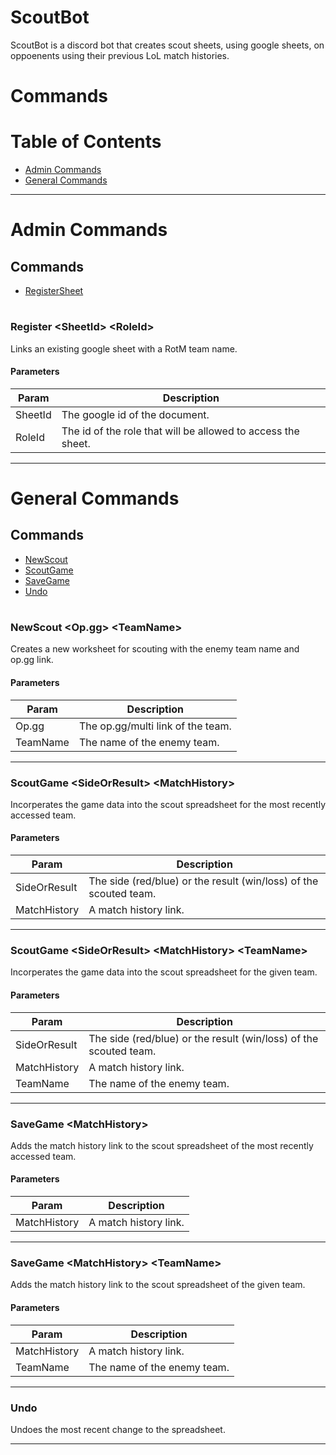 # ScoutBot

ScoutBot is a discord bot that creates scout sheets, using google sheets, on oppoenents using their previous LoL match histories.

# __Commands__

# Table of Contents

- [Admin Commands](#admin-commands)
- [General Commands](#general-commands)

---

# Admin Commands

## Commands

- [RegisterSheet](#Register-<SheetId\>-<RoleId\>)

#

### Register <SheetId\> <RoleId\>

Links an existing google sheet with a RotM team name.

#### Parameters

| Param    | Description                                                           |
| -------- | --------------------------------------------------------------------- |
| SheetId  | The google id of the document.                                        |
| RoleId   | The id of the role that will be allowed to access the sheet.          |

---

# General Commands

## Commands

- [NewScout](#NewScout-<Op.gg\>-<TeamName\>)
- [ScoutGame](#ScoutGame-<SideOrResult\>-<MatchHistory\>)
- [SaveGame](#SaveGame-<MatchHistory\>)
- [Undo](#Undo)

#

### NewScout <Op.gg\> <TeamName\>

Creates a new worksheet for scouting with the enemy team name and op.gg link.

#### Parameters

| Param        | Description                                                           |
| ------------ | --------------------------------------------------------------------- |
| Op.gg        | The op.gg/multi link of the team.                                     |
| TeamName     | The name of the enemy team.                                           |

---

### ScoutGame <SideOrResult\> <MatchHistory\>

Incorperates the game data into the scout spreadsheet for the most recently accessed team.

#### Parameters

| Param        | Description                                                           |
| ------------ | --------------------------------------------------------------------- |
| SideOrResult | The side (red/blue) or the result (win/loss) of the scouted team.     |
| MatchHistory | A match history link.                                                 |

---

### ScoutGame <SideOrResult\> <MatchHistory\> <TeamName\>

Incorperates the game data into the scout spreadsheet for the given team.

#### Parameters

| Param        | Description                                                           |
| ------------ | --------------------------------------------------------------------- |
| SideOrResult | The side (red/blue) or the result (win/loss) of the scouted team.     |
| MatchHistory | A match history link.                                                 |
| TeamName     | The name of the enemy team.                                           |

---

### SaveGame <MatchHistory\>

Adds the match history link to the scout spreadsheet of the most recently accessed team.

#### Parameters

| Param        | Description                 |
| ------------ | --------------------------- |
| MatchHistory | A match history link.       |

---

### SaveGame <MatchHistory\> <TeamName\>

Adds the match history link to the scout spreadsheet of the given team.

#### Parameters

| Param        | Description                 |
| ------------ | --------------------------- |
| MatchHistory | A match history link.       |
| TeamName     | The name of the enemy team. |

---

### Undo

Undoes the most recent change to the spreadsheet.

---